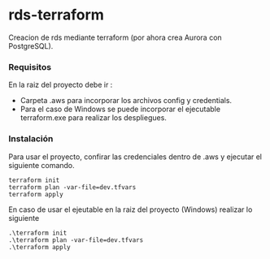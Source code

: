 # rds-terraform

Creacion de rds mediante terraform (por ahora crea Aurora con PostgreSQL).

### Requisitos

En la raiz del proyecto debe ir : 

- Carpeta .aws para incorporar los archivos config y credentials.
- Para el caso de Windows se puede incorporar el ejecutable terraform.exe para realizar los despliegues. 
### Instalación

Para usar el proyecto, confirar las credenciales dentro de .aws y ejecutar el siguiente comando.

```
terraform init
terraform plan -var-file=dev.tfvars
terraform apply
```
En caso de usar el ejeutable en la raiz del proyecto (Windows) realizar lo siguiente
```
.\terraform init
.\terraform plan -var-file=dev.tfvars
.\terraform apply
```



